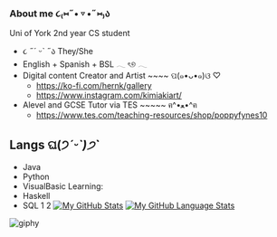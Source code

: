 ### About me  ૮₍⑅˶• ▿ •˶⑅₎ა 
Uni of York 2nd year CS student 
- ૮ ˶´ ᵕˋ ˶ა They/She
- English + Spanish + BSL 𓂃 ৎ୭ 𓂃
- Digital content Creator and Artist ~~~~  ପ(๑•ᴗ•๑)ଓ ♡
  - https://ko-fi.com/hernk/gallery
  - https://www.instagram.com/kimiakiart/
 - Alevel and GCSE Tutor via TES ~~~~~ ฅ^•ﻌ•^ฅ
    - https://www.tes.com/teaching-resources/shop/poppyfynes10
## Langs ଘ(੭*ˊᵕˋ)੭* ̀ˋ
  - Java
  - Python
  - VisualBasic
Learning:
  - Haskell
  - SQL
  1
2
[![My GitHub Stats](https://github.com/popESF)]()
[![My GitHub Language Stats](https://github.com/popESF)]()




![giphy](https://user-images.githubusercontent.com/89403578/165379527-930f01b0-7df0-49af-80c4-2199156f7a68.gif)


        
    
<!--
**popESF/popESF** is a ✨ _special_ ✨ repository because its `README.md` (this file) appears on your GitHub profile.


-->
